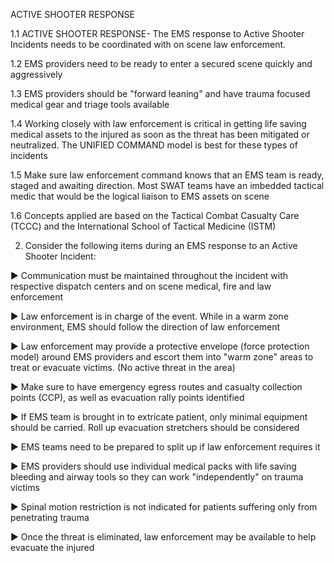 ACTIVE SHOOTER RESPONSE

1.1 ACTIVE SHOOTER RESPONSE- The EMS response to Active Shooter Incidents needs to be coordinated with on scene law enforcement.

1.2 EMS providers need to be ready to enter a secured scene quickly and aggressively

1.3 EMS providers should be "forward leaning" and have trauma focused medical gear and triage tools available

1.4 Working closely with law enforcement is critical in getting life saving medical assets to the injured as soon as the threat has been mitigated or neutralized. The UNIFIED COMMAND model is best for these types of incidents

1.5 Make sure law enforcement command knows that an EMS team is ready, staged and awaiting direction. Most SWAT teams have an imbedded tactical medic that would be the logical liaison to EMS assets on scene

1.6 Concepts applied are based on the Tactical Combat Casualty Care (TCCC) and the International School of Tactical Medicine (ISTM)

2. Consider the following items during an EMS response to an Active Shooter Incident:

► Communication must be maintained throughout the incident with respective dispatch centers and on scene medical, fire and law enforcement

► Law enforcement is in charge of the event. While in a warm zone environment, EMS should follow the direction of law enforcement

► Law enforcement may provide a protective envelope (force protection model) around EMS providers and escort them into "warm zone" areas to treat or evacuate victims. (No active threat in the area)

► Make sure to have emergency egress routes and casualty collection points (CCP), as well as evacuation rally points identified

► If EMS team is brought in to extricate patient, only minimal equipment should be carried. Roll up evacuation stretchers should be considered

► EMS teams need to be prepared to split up if law enforcement requires it

► EMS providers should use individual medical packs with life saving bleeding and airway tools so they can work "independently" on trauma victims

► Spinal motion restriction is not indicated for patients suffering only from penetrating trauma

► Once the threat is eliminated, law enforcement may be available to help evacuate the injured

